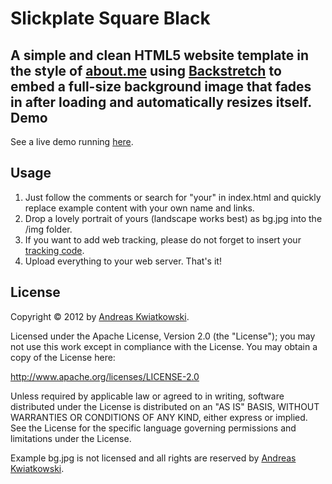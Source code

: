 Slickplate Square Black
=======================

A simple and clean HTML5 website template in the style of [about.me](http://about.me "about.me") using [Backstretch](http://srobbin.com/jquery-plugins/backstretch/ "Backstretch") to embed a full-size background image that fades in after loading and automatically resizes itself.
Demo
--------
See a live demo running [here](http://kwiat.github.com/slickplate-square-black "Slickplate Demo").

Usage
--------
1. Just follow the comments or search for "your" in index.html and quickly replace example content with your own name and links.
2. Drop a lovely portrait of yours (landscape works best) as bg.jpg into the /img folder.
3. If you want to add web tracking, please do not forget to insert your [tracking code](http://support.google.com/googleanalytics/bin/answer.py?hl=en&answer=55603 "Where can I find my tracking code").
4. Upload everything to your web server. That's it!

License
--------
Copyright © 2012  by [Andreas Kwiatkowski](http://kwiat.org "Andreas Kwiatkowski").

Licensed under the Apache License, Version 2.0 (the "License"); you may not use this work except in compliance with the License. You may obtain a copy of the License here:

http://www.apache.org/licenses/LICENSE-2.0

Unless required by applicable law or agreed to in writing, software distributed under the License is distributed on an "AS IS" BASIS, WITHOUT WARRANTIES OR CONDITIONS OF ANY KIND, either express or implied. See the License for the specific language governing permissions and limitations under the License.

Example bg.jpg is not licensed and all rights are reserved by [Andreas Kwiatkowski](http://kwiatkowsky.com "Andreas Kwiatkowsky").